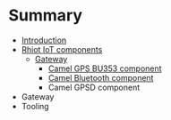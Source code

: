 # Summary

* [Introduction](README.md)
* [Rhiot IoT components](rhiot_iot_components.md)
   * [Gateway](rhiot-iot-components/gateway.md)
       * [Camel GPS BU353 component](rhiot-iot-components/camel_gps_bu353_component.md)
       * [Camel Bluetooth component](rhiot-iot-components/camel_bluetooth_component.md)
       * Camel GPSD component
* Gateway
* Tooling

